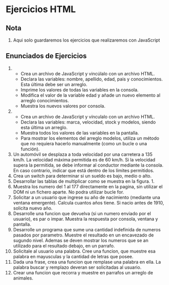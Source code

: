 # Ejercicios HTML

## Nota

1. Aqui solo guardaremos los ejercicios que realizaremos con JavaScript


## Enunciados de Ejercicios

1.  - Crea un archivo de JavaScript y vincúlalo con un archivo HTML.
    - Declara las variables: nombre, apellido, edad, pais y conocimientos. Esta última debe ser un arreglo.
    - Imprime los valores de todas las variables en la consola.
    - Modifica el valor de la variable edad y añade un nuevo elemento al arreglo conocimientos.
    - Muestra los nuevos valores por consola.
2.  - Crea un archivo de JavaScript y vínculalo con un archivo HTML.
    - Declara las variables: marca, velocidad, stock y modelos, siendo esta última un arreglo.
    - Muestra todos los valores de las variables en la pantalla.
    - Para mostrar los elementos del arreglo modelos, utiliza un método que no requiera hacerlo manualmente (como un bucle o una función).
3. Un automóvil se desplaza a toda velocidad por una carretera a 135 km/h. La velocidad máxima permitida es de 60 km/h. Si la velocidad supera la permitida, se debe informar al conductor mediante la consola. En caso contrario, indicar que está dentro de los límites permitidos.
4. Crea un switch para determinar si un sueldo es bajo, medio o alto.
5. Desarrollar las tablas de multiplicar como se muestra en la figura. 1.
6. Muestra los numero del 1 al 177 directamente en la pagina, sin utilizar el DOM ni un fichero aparte. No podra utilizar bucle for.
7. Solicitar a un usuario que ingrese su año de nacimiento (mediante una ventana emergente). Calcula cuantos años tiene. Si nacio antes de 1910, solicita nuevo año.
8. Desarrolle una funcion que devuelva (si un numero enviado por el usuario), es par o impar. Muestra la respuesta por consola, ventana y pantalla.
9. Desarrolle un programa que sume una cantidad indefinida de numeros pasados por parametro. Muestre el resultado en un encavezado de sugundo nivel. Ademas se deven mostrar los numeros que se an utilizado para el resultado debajo, en un parrafo.
10. Solicitale al usuario una palabra. Cree una funcion, que muestre esa palabra en mayusculas y la cantidad de letras que posee.
11. Dada una frase, crea una funcion que remplase una palabra en ella. La palabra buscar y remplazo deveran ser solicitadas al usuario.
12. Crear una funcion que recorra y muestre en parrafos un arreglo de animales.